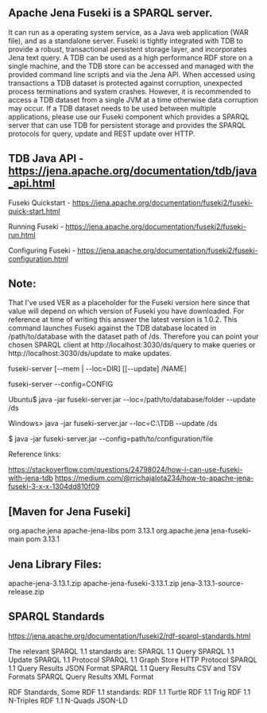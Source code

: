 ## Apache Jena Fuseki is a SPARQL server.

It can run as a operating system service, as a Java web application (WAR file), and as a standalone server.
Fuseki is tightly integrated with TDB to provide a robust, transactional persistent storage layer, and incorporates Jena text query.
A TDB can be used as a high performance RDF store on a single machine, and the TDB store can be accessed and managed with the provided command line scripts and via the Jena API.
When accessed using transactions a TDB dataset is protected against corruption, unexpected process terminations and system crashes. However, it is recommended to access a TDB dataset from a single JVM at a time otherwise data corruption may occur.
If a TDB dataset needs to be used between multiple applications, please use our Fuseki component which provides a SPARQL server that can use TDB for persistent storage and provides the SPARQL protocols for query, update and REST update over HTTP.

## TDB Java API - https://jena.apache.org/documentation/tdb/java_api.html

Fuseki Quickstart - https://jena.apache.org/documentation/fuseki2/fuseki-quick-start.html

Running Fuseki - https://jena.apache.org/documentation/fuseki2/fuseki-run.html

Configuring Fuseki - https://jena.apache.org/documentation/fuseki2/fuseki-configuration.html

## Note:
That I've used VER as a placeholder for the Fuseki version here since that value will depend on which version of Fuseki you have downloaded. For reference at time of writing this answer the latest version is 1.0.2. This command launches Fuseki against the TDB database located in /path/to/database with the dataset path of /ds. Therefore you can point your chosen SPARQL client at http://localhost:3030/ds/query to make queries or http://localhost:3030/ds/update to make updates.

fuseki-server [--mem | --loc=DIR] [[--update] /NAME]

fuseki-server --config=CONFIG

Ubuntu$ java -jar fuseki-server.jar --loc=/path/to/database/folder --update /ds

Windows> java -jar fuseki-server.jar --loc=C:\TDB --update /ds

$ java -jar fuseki-server.jar --config=path/to/configuration/file

Reference links:

https://stackoverflow.com/questions/24798024/how-i-can-use-fuseki-with-jena-tdb
https://medium.com/@rrichajalota234/how-to-apache-jena-fuseki-3-x-x-1304dd810f09

## [Maven for Jena Fuseki]

<!-- http://jena.apache.org/download/index.cgi -->
 <dependency>
 <groupId>org.apache.jena</groupId>
 <artifactId>apache-jena-libs</artifactId>
 <type>pom</type>
 <version>3.13.1</version>
 </dependency>
 <dependency>
 <groupId>org.apache.jena</groupId>
 <artifactId>jena-fuseki-main</artifactId>
 <type>pom</type>
 <version>3.13.1</version>
 </dependency>

## Jena Library Files:

apache-jena-3.13.1.zip
apache-jena-fuseki-3.13.1.zip
jena-3.13.1-source-release.zip

## SPARQL Standards
https://jena.apache.org/documentation/fuseki2/rdf-sparql-standards.html

The relevant SPARQL 1.1 standards are:
SPARQL 1.1 Query
SPARQL 1.1 Update
SPARQL 1.1 Protocol
SPARQL 1.1 Graph Store HTTP Protocol
SPARQL 1.1 Query Results JSON Format
SPARQL 1.1 Query Results CSV and TSV Formats
SPARQL Query Results XML Format

RDF Standards, Some RDF 1.1 standards:
RDF 1.1 Turtle
RDF 1.1 Trig
RDF 1.1 N-Triples
RDF 1.1 N-Quads
JSON-LD
